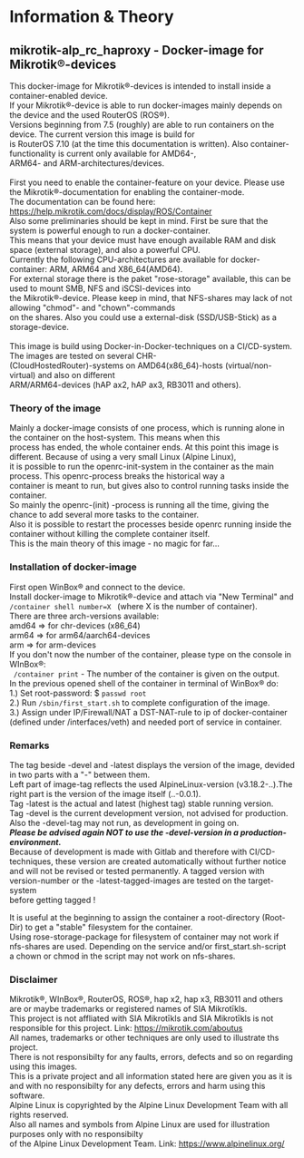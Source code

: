 # **Information & Theory**

## mikrotik-alp_rc_haproxy  - Docker-image for Mikrotik®-devices

This docker-image for Mikrotik®-devices is intended to install inside a container-enabled device.<br />
If your Mikrotik®-device is able to run docker-images mainly depends on the device and the used RouterOS (ROS®).<br />
Versions beginning from 7.5 (roughly) are able to run containers on the device. The current version this image is build for <br />
is RouterOS 7.10 (at the time this documentation is written). Also container-functionality is current only available for AMD64-,<br />
ARM64- and ARM-architectures/devices.<br /> 
<br />
First you need to enable the container-feature on your device. Please use the Mikrotik®-documentation for enabling the container-mode.<br />
The documentation can be found here: https://help.mikrotik.com/docs/display/ROS/Container
<br />
Also some preliminaries should be kept in mind. First be sure that the system is powerful enough to run a docker-container.<br />
This means that your device must have enough available RAM and disk space (external storage), and also a powerful CPU.<br />
Currently the following CPU-architectures are available for docker-container: ARM, ARM64 and X86_64(AMD64).<br />
For external storage there is the paket "rose-storage" available, this can be used to mount SMB, NFS and iSCSI-devices into<br /> 
the Mikrotik®-device. Please keep in mind, that NFS-shares may lack of not allowing "chmod"- and "chown"-commands<br />
on the shares. Also you could use a external-disk (SSD/USB-Stick) as a storage-device.<br />
<br />
This image is build using Docker-in-Docker-techniques on a CI/CD-system. The images are tested on several CHR-<br /> 
(CloudHostedRouter)-systems on  AMD64(x86_64)-hosts (virtual/non-virtual) and also on different<br /> ARM/ARM64-devices (hAP ax2, hAP ax3, RB3011 and others).<br />

### Theory of the image   

Mainly a docker-image consists of one process, which is running alone in the container on the host-system. This means when this<br /> 
process has ended, the whole container ends. At this point this image is different. Because of using a very small Linux (Alpine Linux),<br />
it is possible to run the openrc-init-system in the container as the main process. This openrc-process breaks the historical way a<br /> 
container is meant to run, but gives also to control running tasks inside the container.<br /> 
So mainly the openrc-(init) -process is running all the time, giving the chance to add several more tasks to the container. <br />
Also it is possible to restart the processes beside openrc running inside the container without killing the complete container itself.<br />
This is the main theory of this image - no magic for far...<br />

### Installation of docker-image

First open WinBox® and connect to the device.<br />
Install docker-image to Mikrotik®-device and attach via "New Terminal" and  <code>/container shell number=X </code> (where X is the number of container).<br />
There are three arch-versions available: <br />
amd64 => for chr-devices (x86_64)<br />
arm64 => for arm64/aarch64-devices<br />
arm => for arm-devices<br />
If you don't now the number of the container, please type on the console in WInBox®:<br />
<code> /container print</code> - The number of the container is given on the output.<br />
In the previous opened shell of the container in terminal of WinBox® do:<br />
1.) Set root-password: $ <code>passwd root </code><br />
2.) Run <code>/sbin/first_start.sh</code> to complete configuration of the image.<br />
3.) Assign under IP/Firewall/NAT a DST-NAT-rule to ip of docker-container (defined under /interfaces/veth) and needed port of service in container. <br />

### Remarks

The tag beside -devel and -latest displays the version of the image, devided in two parts with a "-" between them.<br /> 
Left part of image-tag reflects the used AlpineLinux-version (v3.18.2-..).The right part is the version of the image itself (..-0.0.1).<br />
Tag -latest is the actual and latest (highest tag) stable running version.<br />
Tag -devel is the current development version, not advised for production. Also the -devel-tag may not run, as development in going on.<br />
***Please be advised again NOT to use the -devel-version in a production-environment.***<br /> 
Because of development is made with Gitlab and therefore with CI/CD-techniques, these version are created automatically without further notice<br /> 
and will not be revised or tested permanently. A tagged version with version-number or the -latest-tagged-images are tested on the target-system <br />
before getting tagged !<br /> 
</p>
It is useful at the beginning to assign the container a root-directory (Root-Dir) to get a "stable" filesystem for the container.<br />
Using rose-storage-package for filesystem of container may not work if nfs-shares are used.
Depending on the service and/or first_start.sh-script<br /> a chown or chmod in the script may not work on nfs-shares.<br />

### Disclaimer

Mikrotik®, WInBox®, RouterOS, ROS®, hap x2, hap x3, RB3011 and others are or maybe trademarks or registered names of SIA Mikrotīkls.<br />
This project is not affliated with SIA Mikrotīkls and SIA Mikrotīkls is not responsible for this project. Link: https://mikrotik.com/aboutus<br />
All names, trademarks or other techniques are only used to illustrate ths project.<br />
There is not responsibilty for any faults, errors, defects and so on regarding using this images.<br />
This is a private project and all information stated here are given you as it is and with no responsibilty for any defects, errors and harm using this software.<br />
Alpine Linux is copyrighted by the Alpine Linux Development Team with all rights reserved.<br />
Also all names and symbols from Alpine Linux are used for illustration purposes only with no responsibilty<br /> 
of the Alpine Linux Development Team. Link: https://www.alpinelinux.org/<br />
